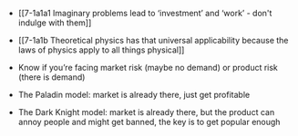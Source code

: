 - [[7-1a1a1 Imaginary problems lead to ‘investment’ and ‘work’ - don't indulge with them]]
- [[7-1a1b Theoretical physics has that universal applicability because the laws of physics apply to all things physical]]

- Know if you’re facing market risk (maybe no demand) or product risk (there is demand)
- The Paladin model: market is already there, just get profitable
- The Dark Knight model: market is already there, but the product can annoy people and might get banned, the key is to get popular enough
